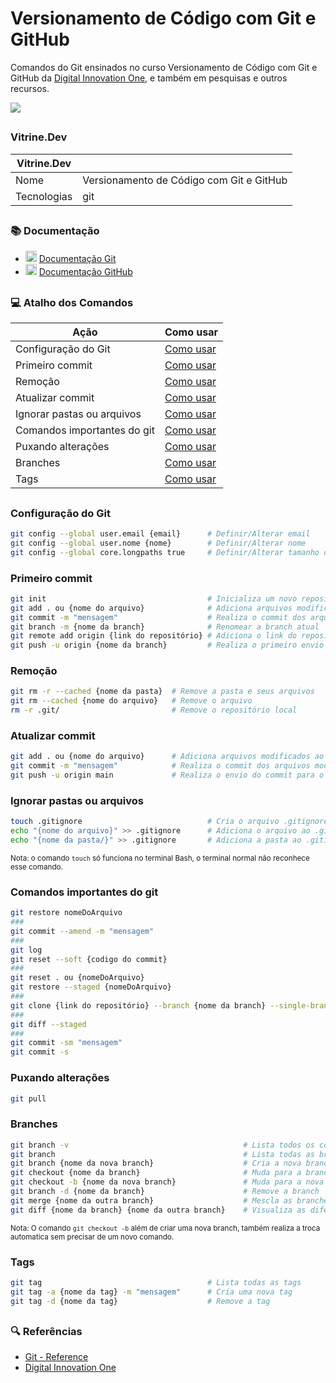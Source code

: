 # Versionamento de Código com Git e GitHub

Comandos do Git ensinados no curso Versionamento de Código com Git e GitHub da [Digital Innovation One](https://wwwdio.me/), e também em pesquisas e outros recursos.

![](https://hermes.dio.me/articles/cover/e34ac480-ce44-439a-b28b-1845bd195afe.png#vitrinedev)

##
### Vitrine.Dev
| Vitrine.Dev     |           |
|---------------------------|-----------|
| Nome | Versionamento de Código com Git e GitHub |
| Tecnologias | git |

##
### 📚 Documentação
* <img src="https://skillicons.dev/icons?i=git" width="18px"> [Documentação Git](https://git-scm.com/doc) 
* <img src="https://skillicons.dev/icons?i=github" width="18px"> [Documentação GitHub](https://docs.github.com/)

##
### 💻 Atalho dos Comandos

| Ação | Como usar |
|-------|---------|
| Configuração do Git | [Como usar](#configuração-do-git) |
| Primeiro commit | [Como usar](#primeiro-commit) |
| Remoção | [Como usar](#remoção) |
| Atualizar commit | [Como usar](#atualizar-commit) |
| Ignorar pastas ou arquivos | [Como usar](#ignorar-pastas-ou-arquivos) |
| Comandos importantes do git | [Como usar](#comandos-importantes-do-git) |
| Puxando alterações | [Como usar](#puxando-alterações) |
| Branches | [Como usar](#branches) |
| Tags | [Como usar](#tags) |

##
### Configuração do Git
```bash
git config --global user.email {email}      # Definir/Alterar email
git config --global user.nome {nome}        # Definir/Alterar nome
git config --global core.longpaths true     # Definir/Alterar tamanho de diretórios
```


### Primeiro commit
```bash
git init                                    # Inicializa um novo repositório local
git add . ou {nome do arquivo}              # Adiciona arquivos modificados ao palco
git commit -m "mensagem"                    # Realiza o commit dos arquivos modificados
git branch -m {nome da branch}              # Renomear a branch atual
git remote add origin {link do repositório} # Adiciona o link do repositório remoto ao repositório local
git push -u origin {nome da branch}         # Realiza o primeiro envio envio das modificações
```

### Remoção
```bash
git rm -r --cached {nome da pasta}  # Remove a pasta e seus arquivos
git rm --cached {nome do arquivo}   # Remove o arquivo
rm -r .git/                         # Remove o repositório local
```

### Atualizar commit
```bash
git add . ou {nome do arquivo}      # Adiciona arquivos modificados ao palco
git commit -m "mensagem"            # Realiza o commit dos arquivos modificados
git push -u origin main             # Realiza o envio do commit para o repositório remoto
```

### Ignorar pastas ou arquivos
```bash
touch .gitignore                            # Cria o arquivo .gitignore
echo "{nome do arquivo}" >> .gitignore      # Adiciona o arquivo ao .gitignore
echo "{nome da pasta/}" >> .gitignore       # Adiciona a pasta ao .gitignore
```
<small>Nota: o comando ```touch``` só funciona no terminal Bash, o terminal normal não reconhece esse comando.</small>

### Comandos importantes do git
```bash
git restore nomeDoArquivo                                                   # Restaura o arquivo do commit
###
git commit --amend -m "mensagem"                                            # Realiza mudança na mensagem do commit
###
git log                                                                     # Lista todos os commits
git reset --soft {codigo do commit}                                         # Retorna ao commit anterior
###
git reset . ou {nomeDoArquivo}                                              # Remove o arquivo do commit
git restore --staged {nomeDoArquivo}                                        # Restaura o arquivo do commit
###
git clone {link do repositório} --branch {nome da branch} --single-branch   # Clonar branch de um repositório especifico
###
git diff --staged                                                           # Lista as alterações que serão incluídas no próximo commit
###
git commit -sm "mensagem"                                                   # Realiza o commit com sua assinatura
git commit -s                                                               # Realiza o commit com sua assinatura sem uma mensagem

```

### Puxando alterações
```bash
git pull
```

### Branches
```bash
git branch -v                                       # Lista todos os commits de cada branch
git branch                                          # Lista todas as branches
git branch {nome da nova branch}                    # Cria a nova branch
git checkout {nome da branch}                       # Muda para a branch
git checkout -b {nome da nova branch}               # Muda para a nova branch
git branch -d {nome da branch}                      # Remove a branch
git merge {nome da outra branch}                    # Mescla as branches
git diff {nome da branch} {nome da outra branch}    # Visualiza as diferenças entre as branches. Exemplo: git diff main origin/main
```
<small>Nota: O comando ```git checkout -b``` além de criar uma nova branch, também realiza a troca automatica sem precisar de um novo comando.</small>

### Tags
```bash
git tag                                     # Lista todas as tags
git tag -a {nome da tag} -m "mensagem"      # Cria uma nova tag
git tag -d {nome da tag}                    # Remove a tag
```

##
### 🔍 Referências
- [Git - Reference](https://git-scm.com/docs/)
- [Digital Innovation One](https://wwwdio.me/)
